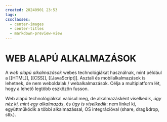 ```yaml
---
created: 20240901 23:53
tags: 
cssclasses:
  - center-images
  - center-titles
  - markdown-preview-view
---
```


# WEB ALAPÚ ALKALMAZÁSOK

A *web alapú alkalmazások* webes technológiákat használnak, mint például a [[HTML]], [[CSS]], [[JavaScript]]. Asztali és mobilalkalmazások is lehetnek, de nem weboldalak / webalkalmazások. Célja a multiplatform lét, hogy a lehető legtöbb eszközön fusson.

Web alapú technológiákkal valósul meg, de alkalmazásként viselkedik, *úgy néz ki, mint egy alkalmazás*, és *úgy is viselkedik*: nem linkel ki, együttműködik a többi alkalmazással, OS integrációval (share, drag&drop, stb.).

